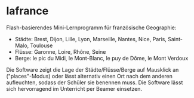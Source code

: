 # lafrance

Flash-basierendes Mini-Lernprogramm für französische Geographie:

- Städte: Brest, Dijon, Lille, Lyon, Marseille, Nantes, Nice, Paris, Saint-Malo, Toulouse
- Flüsse: Garonne, Loire, Rhône, Seine
- Berge: le pic du Midi, le Mont-Blanc, le puy de Dôme, le Mont Verdoux

Die Software zeigt die Lage der Städte/Flüsse/Berge auf Mausklick an ("places"-Modus) oder lässt alternativ einen Ort nach dem anderen aufleuchten, sodass der Schüler sie benennen muss. Die Software lässt sich hervorragend im Unterricht per Beamer einsetzen.
